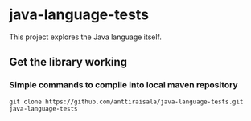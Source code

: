# java-language-tests
This project explores the Java language itself.

## Get the library working

### Simple commands to compile into local maven repository

    git clone https://github.com/anttiraisala/java-language-tests.git
    java-language-tests
